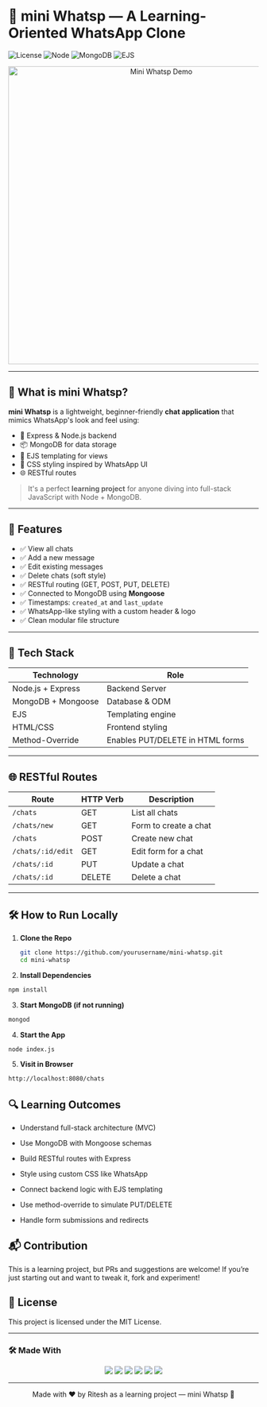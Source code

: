 # 💬 mini Whatsp — A Learning-Oriented WhatsApp Clone

![License](https://img.shields.io/badge/license-MIT-green)
![Node](https://img.shields.io/badge/backend-Node.js-brightgreen)
![MongoDB](https://img.shields.io/badge/database-MongoDB-brightgreen)
![EJS](https://img.shields.io/badge/view-EJS-yellow)

<p align="center">
  <img src="https://github.com/yourusername/mini-whatsp/assets/demo-animation.gif" alt="Mini Whatsp Demo" width="600"/>
</p>

---

## 📌 What is mini Whatsp?

**mini Whatsp** is a lightweight, beginner-friendly **chat application** that mimics WhatsApp's look and feel using:

- 🧠 Express & Node.js backend  
- 📦 MongoDB for data storage  
- 💬 EJS templating for views  
- 🎨 CSS styling inspired by WhatsApp UI  
- 🌐 RESTful routes

> It's a perfect **learning project** for anyone diving into full-stack JavaScript with Node + MongoDB.

---

## 🚀 Features

- ✅ View all chats  
- ✅ Add a new message  
- ✅ Edit existing messages  
- ✅ Delete chats (soft style)  
- ✅ RESTful routing (GET, POST, PUT, DELETE)
- ✅ Connected to MongoDB using **Mongoose**
- ✅ Timestamps: `created_at` and `last_update`
- ✅ WhatsApp-like styling with a custom header & logo
- ✅ Clean modular file structure

---

## 🧠 Tech Stack

| Technology | Role |
|------------|------|
| Node.js + Express | Backend Server |
| MongoDB + Mongoose | Database & ODM |
| EJS | Templating engine |
| HTML/CSS | Frontend styling |
| Method-Override | Enables PUT/DELETE in HTML forms |

---

## 🌐 RESTful Routes

| Route              | HTTP Verb | Description            |
|-------------------|-----------|------------------------|
| `/chats`          | GET       | List all chats         |
| `/chats/new`      | GET       | Form to create a chat  |
| `/chats`          | POST      | Create new chat        |
| `/chats/:id/edit` | GET       | Edit form for a chat   |
| `/chats/:id`      | PUT       | Update a chat          |
| `/chats/:id`      | DELETE    | Delete a chat          |

---

## 🛠️ How to Run Locally

1. **Clone the Repo**
   ```bash
   git clone https://github.com/yourusername/mini-whatsp.git
   cd mini-whatsp
   ```
2. **Install Dependencies**
  ```bash
  npm install
  ```
3. **Start MongoDB (if not running)**
  ```bash
  mongod
  ```

4. **Start the App**
  ```bash
  node index.js
  ```

5. **Visit in Browser**
  ```bash
  http://localhost:8080/chats
  ```

## 🔍 Learning Outcomes
- Understand full-stack architecture (MVC)

- Use MongoDB with Mongoose schemas

- Build RESTful routes with Express

- Style using custom CSS like WhatsApp

- Connect backend logic with EJS templating

- Use method-override to simulate PUT/DELETE

- Handle form submissions and redirects

## 📬 Contribution
This is a learning project, but PRs and suggestions are welcome!
If you’re just starting out and want to tweak it, fork and experiment!

## 📄 License
This project is licensed under the MIT License.

---

### 🛠️ Made With

<p align="center">
  <img src="https://img.shields.io/badge/Node.js-339933?style=for-the-badge&logo=node.js&logoColor=white" />
  <img src="https://img.shields.io/badge/Express.js-000000?style=for-the-badge&logo=express&logoColor=white" />
  <img src="https://img.shields.io/badge/MongoDB-47A248?style=for-the-badge&logo=mongodb&logoColor=white" />
  <img src="https://img.shields.io/badge/Mongoose-880000?style=for-the-badge&logoColor=white" />
  <img src="https://img.shields.io/badge/EJS-ffffff?style=for-the-badge&logo=ejs&logoColor=black" />
  <img src="https://img.shields.io/badge/CSS-1572B6?style=for-the-badge&logo=css3&logoColor=white" />
</p>

---

<p align="center">
  Made with ❤️ by Ritesh as a learning project — mini Whatsp 📱
</p>





